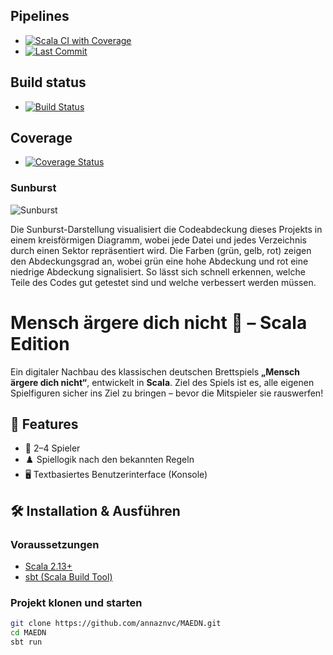 ## Pipelines

- [![Scala CI with Coverage](https://github.com/annaznvc/MAEDN/actions/workflows/scala.yml/badge.svg)](https://github.com/annaznvc/MAEDN/actions/workflows/scala.yml)
- [![Last Commit](https://img.shields.io/github/last-commit/annaznvc/MAEDN.svg?color=blue)](https://github.com/annaznvc/MAEDN/commits/main)


## Build status

- [![Build Status](https://travis-ci.org/annaznvc/MAEDN.svg?branch=main)](https://travis-ci.org/annaznvc/MAEDN)


## Coverage

- [![Coverage Status](https://coveralls.io/repos/github/annaznvc/MAEDN/badge.svg?branch=main)](https://coveralls.io/github/annaznvc/MAEDN?branch=main)

### Sunburst

![Sunburst](https://codecov.io/gh/annaznvc/MAEDN/graphs/sunburst.svg?token=1RD2DIMUZK)

Die Sunburst-Darstellung visualisiert die Codeabdeckung dieses Projekts in einem kreisförmigen Diagramm, wobei jede Datei und jedes Verzeichnis durch einen Sektor repräsentiert wird. Die Farben (grün, gelb, rot) zeigen den Abdeckungsgrad an, wobei grün eine hohe Abdeckung und rot eine niedrige Abdeckung signalisiert. So lässt sich schnell erkennen, welche Teile des Codes gut getestet sind und welche verbessert werden müssen.



# Mensch ärgere dich nicht 🎲 – Scala Edition

Ein digitaler Nachbau des klassischen deutschen Brettspiels **„Mensch ärgere dich nicht“**, entwickelt in **Scala**. Ziel des Spiels ist es, alle eigenen Spielfiguren sicher ins Ziel zu bringen – bevor die Mitspieler sie rauswerfen!

## 📌 Features

- 👥 2–4 Spieler
- ♟️ Spiellogik nach den bekannten Regeln
- 🖥️ Textbasiertes Benutzerinterface (Konsole)

## 🛠️ Installation & Ausführen

### Voraussetzungen

- [Scala 2.13+](https://www.scala-lang.org/)
- [sbt (Scala Build Tool)](https://www.scala-sbt.org/)

### Projekt klonen und starten

```bash
git clone https://github.com/annaznvc/MAEDN.git
cd MAEDN
sbt run
